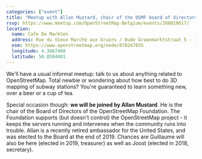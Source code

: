 ```yaml
---
categories: ["event"]
title: "Meetup with Allan Mustard, chair of the OSMF board of directors"
rsvp: https://www.meetup.com/OpenStreetMap-Belgium/events/268019617/
location:
  name: Cafe De Markten
  address: Rue du Vieux Marché aux Grains / Oude Graanmarktstraat 5 - 1000 Brussels
  osm: https://www.openstreetmap.org/node/870247035
  longitude: 4.3467468
  latitude: 50.8504401
---
```


We'll have a usual informal meetup: talk to us about anything related to OpenStreetMap. Total newbie or wondering about how best to do 3D mapping of subway stations? You're guaranteed to learn something new, over a beer or a cup of tea.

Special occasion though: **we will be joined by Allan Mustard**. He is the chair of the Board of Directors of the OpenStreetMap Foundation. The Foundation supports (but doesn't control) the OpenStreetMap project - it keeps the servers running and intervenes when the community runs into trouble. Allan is a recently retired ambassador for the United States, and was elected to the Board at the end of 2019. Chances are Guillaume will also be here (elected in 2019, treasurer) as well as Joost (elected in 2018, secretary).
